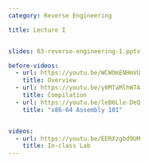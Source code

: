 ```yaml
---
category: Reverse Engineering

title: Lecture I


slides: 03-reverse-engineering-1.pptx

before-videos:
  - url: https://youtu.be/WCWOmENHmVU
    title: Overview
  - url: https://youtu.be/y0MTaMlhW7A
    title: Compilation
  - url: https://youtu.be/leB6Lle-DeQ
    title: "x86-64 Assembly 101"


videos:
  - url: https://youtu.be/EERXzgbd9UM
    title: In-class Lab
---
```

